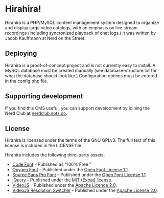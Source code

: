 # Hirahira!

Hirahira is a PHP/MySQL content management system designed to organize and display large video catalogs, with an emphasis on live stream recordings (including syncronized playback of chat logs.) It was written by Jacob Kauffmann at Nerd on the Street.

## Deploying

Hirahira is a proof-of-concept project and is not currently easy to install. A MySQL database must be created manually (see database-structure.txt for what the database should look like.) Configuration options must be entered in the config.php file.

## Supporting development

If you find this CMS useful, you can support development by joining the Nerd Club at [nerdclub.nots.co](https://nerdclub.nots.co).

## License

Hirahira is licensed under the terms of the GNU GPLv3. The full text of this license is included in the LICENSE file.

Hirahira includes the following third-party assets:

- [Code Font](https://www.dafont.com/code.font) - Published as "100% Free."
- [Oxygen Font](https://fonts.google.com/specimen/Oxygen) - Published under the [Open Font License 1.1](https://spdx.org/licenses/OFL-1.1.html).
- [Source Sans Pro Font](https://fonts.google.com/specimen/Source+Sans+Pro) - Published under the [Open Font License 1.1](https://spdx.org/licenses/OFL-1.1.html).
- [jQuery](https://jquery.org) - Published under the [MIT (Expat) license](https://spdx.org/licenses/MIT.html).
- [VideoJS](https://videojs.com) - Published under the [Apache Licence 2.0](https://spdx.org/licenses/Apache-2.0.html).
- [VideoJS Resolution Switcher](https://github.com/kmoskwiak/videojs-resolution-switcher) - Published under the [Apache License 2.0](https://spdx.org/licenses/Apache-2.0.html).
